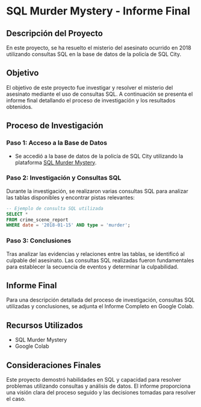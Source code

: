 # SQL Murder Mystery - Informe Final
## Descripción del Proyecto
En este proyecto, se ha resuelto el misterio del asesinato ocurrido en 2018 utilizando consultas SQL en la base de datos de la policía de SQL City.
## Objetivo
El objetivo de este proyecto fue investigar y resolver el misterio del asesinato mediante el uso de consultas SQL. A continuación se presenta el informe final detallando el proceso de investigación y los resultados obtenidos.
## Proceso de Investigación
### Paso 1: Acceso a la Base de Datos
- Se accedió a la base de datos de la policía de SQL City utilizando la plataforma [SQL Murder Mystery](https://mystery.knightlab.com/).
### Paso 2: Investigación y Consultas SQL
Durante la investigación, se realizaron varias consultas SQL para analizar las tablas disponibles y encontrar pistas relevantes:

```sql
-- Ejemplo de consulta SQL utilizada
SELECT *
FROM crime_scene_report
WHERE date = '2018-01-15' AND type = 'murder';
```
### Paso 3: Conclusiones
Tras analizar las evidencias y relaciones entre las tablas, se identificó al culpable del asesinato.
Las consultas SQL realizadas fueron fundamentales para establecer la secuencia de eventos y determinar la culpabilidad.
## Informe Final
Para una descripción detallada del proceso de investigación, consultas SQL utilizadas y conclusiones, se adjunta el Informe Completo en Google Colab.

## Recursos Utilizados
- SQL Murder Mystery
- Google Colab

## Consideraciones Finales
Este proyecto demostró habilidades en SQL y capacidad para resolver problemas utilizando consultas y análisis de datos. El informe proporciona una visión clara del proceso seguido y las decisiones tomadas para resolver el caso.








